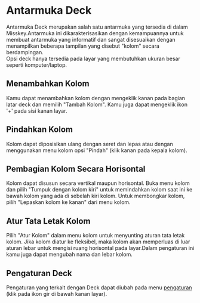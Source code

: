 # Antarmuka Deck

Antarmuka Deck merupakan salah satu antarmuka yang tersedia di dalam Misskey.Antarmuka ini dikarakterisasikan dengan kemampuannya untuk membuat antarmuka yang informatif dan sangat disesuaikan dengan menampilkan beberapa tampilan yang disebut "kolom" secara berdampingan.  
Opsi deck hanya tersedia pada layar yang membutuhkan ukuran besar seperti komputer/laptop.

## Menambahkan Kolom

Kamu dapat menambahkan kolom dengan mengeklik kanan pada bagian latar deck dan memilih "Tambah Kolom". Kamu juga dapat mengeklik ikon '+' pada sisi kanan layar.

## Pindahkan Kolom

Kolom dapat diposisikan ulang dengan seret dan lepas atau dengan menggunakan menu kolom opsi "Pindah" (klik kanan pada kepala kolom).

## Pembagian Kolom Secara Horisontal

Kolom dapat disusun secara vertikal maupun horisontal. Buka menu kolom dan pilih "Tumpuk dengan kolom kiri" untuk memindahkan kolom saat ini ke bawah kolom yang ada di sebelah kiri kolom. Untuk membongkar kolom, pilih "Lepaskan kolom ke kanan" dari menu kolom.

## Atur Tata Letak Kolom

Pilih "Atur Kolom" dalam menu kolom untuk menyunting aturan tata letak kolom. Jika kolom diatur ke fleksibel, maka kolom akan memperluas di luar aturan lebar untuk mengisi ruang horisontal pada layar.Dalam pengaturan ini kamu juga dapat mengubah nama dan lebar kolom.

## Pengaturan Deck

Pengaturan yang terkait dengan Deck dapat diubah pada menu [pengaturan](x-mi-web://settings/deck) (klik pada ikon gir di bawah kanan layar).
